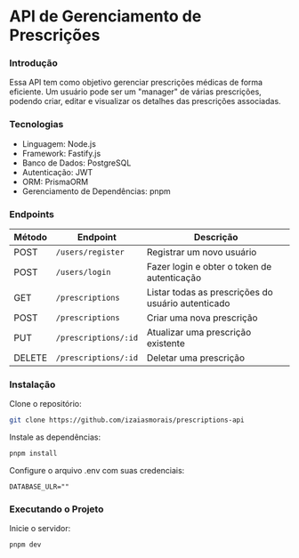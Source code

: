 # API de Gerenciamento de Prescrições

### Introdução
Essa API tem como objetivo gerenciar prescrições médicas de forma eficiente. Um usuário pode ser um "manager" de várias prescrições, podendo criar, editar e visualizar os detalhes das prescrições associadas.

### Tecnologias
- Linguagem: Node.js
- Framework: Fastify.js
- Banco de Dados: PostgreSQL
- Autenticação: JWT
- ORM: PrismaORM
- Gerenciamento de Dependências: pnpm

### Endpoints

| Método | Endpoint               | Descrição                                           |
|--------|------------------------|-----------------------------------------------------|
| POST   | `/users/register`       | Registrar um novo usuário                           |
| POST   | `/users/login`          | Fazer login e obter o token de autenticação         |
| GET    | `/prescriptions`        | Listar todas as prescrições do usuário autenticado  |
| POST   | `/prescriptions`        | Criar uma nova prescrição                           |
| PUT    | `/prescriptions/:id`    | Atualizar uma prescrição existente                  |
| DELETE | `/prescriptions/:id`    | Deletar uma prescrição                              |

### Instalação
Clone o repositório:

```bash
git clone https://github.com/izaiasmorais/prescriptions-api
```

Instale as dependências:

```bash
pnpm install
```

Configure o arquivo .env com suas credenciais:

```env
DATABASE_ULR=""
```

### Executando o Projeto
Inicie o servidor:

```bash
pnpm dev
```

